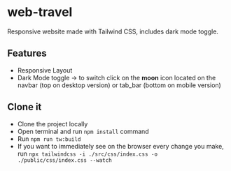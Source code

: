 # web-travel
Responsive website made with Tailwind CSS, includes dark mode toggle.

## Features
- Responsive Layout
- Dark Mode toggle -> to switch click on the **moon** icon located on the navbar (top on desktop version) or tab_bar (bottom on mobile version)

## Clone it
- Clone the project locally
- Open terminal and run `npm install` command
- Run `npm run tw:build`
- If you want to immediately see on the browser every change you make, run `npx tailwindcss -i ./src/css/index.css -o ./public/css/index.css --watch`
